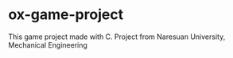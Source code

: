 # ox-game-project
This game project made with C.
Project from Naresuan University, Mechanical Engineering
